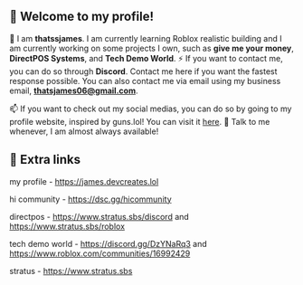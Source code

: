 ## 👋 Welcome to my profile!

🌱 I am **thatssjames**. I am currently learning Roblox realistic building and I am currently working on some projects I own, such as **give me your money**, **DirectPOS Systems**, and **Tech Demo World**.
⚡ If you want to contact me, you can do so through **Discord**. Contact me here if you want the fastest response possible. You can also contact me via email using my business email, **thatsjames06@gmail.com**.

📫 If you want to check out my social medias, you can do so by going to my profile website, inspired by guns.lol! You can visit it [here](https://james.devcreates.lol).
🤔 Talk to me whenever, I am almost always available!

## 🔗 Extra links
my profile - https://james.devcreates.lol

hi community - https://dsc.gg/hicommunity

directpos - https://www.stratus.sbs/discord and https://www.stratus.sbs/roblox

tech demo world - https://discord.gg/DzYNaRq3 and https://www.roblox.com/communities/16992429

stratus - https://www.stratus.sbs
